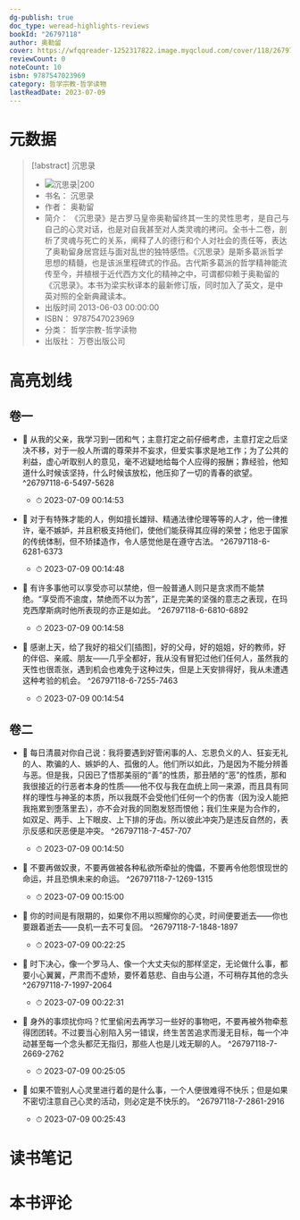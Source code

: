 ```yaml
---
dg-publish: true
doc_type: weread-highlights-reviews
bookId: "26797118"
author: 奥勒留
cover: https://wfqqreader-1252317822.image.myqcloud.com/cover/118/26797118/t7_26797118.jpg
reviewCount: 0
noteCount: 10
isbn: 9787547023969
category: 哲学宗教-哲学读物
lastReadDate: 2023-07-09
---
```

# 元数据
> [!abstract] 沉思录
> - ![ 沉思录|200](https://wfqqreader-1252317822.image.myqcloud.com/cover/118/26797118/t7_26797118.jpg)
> - 书名： 沉思录
> - 作者： 奥勒留
> - 简介： 《沉思录》是古罗马皇帝奥勒留终其一生的灵性思考，是自己与自己的心灵对话，也是对自我甚至对人类灵魂的拷问。全书十二卷，剖析了灵魂与死亡的关系，阐释了人的德行和个人对社会的责任等，表达了奥勒留身居宫廷与面对乱世的独特感悟。《沉思录》是斯多葛派哲学思想的精髓，也是该派里程碑式的作品。古代斯多葛派的哲学精神能流传至今，并植根于近代西方文化的精神之中，可谓都仰赖于奥勒留的《沉思录》。本书为梁实秋译本的最新修订版，同时加入了英文，是中英对照的全新典藏读本。
> - 出版时间 2013-06-03 00:00:00
> - ISBN： 9787547023969
> - 分类： 哲学宗教-哲学读物
> - 出版社： 万卷出版公司

# 高亮划线

## 卷一


- 📌 从我的父亲，我学习到一团和气；主意打定之前仔细考虑，主意打定之后坚决不移，对于一般人所谓的尊荣并不妄求，但爱实事求是地工作；为了公共的利益，虚心听取别人的意见，毫不迟疑地给每个人应得的报酬；靠经验，他知道什么时候该坚持，什么时候该放松，他压抑了一切的青春的欲望。 ^26797118-6-5497-5628
    - ⏱ 2023-07-09 00:14:53 

- 📌 对于有特殊才能的人，例如擅长雄辩、精通法律伦理等等的人才，他一律推许，毫不嫉妒，并且积极支持他们，使他们能获得其应得的荣誉；他忠于国家的传统体制，但不矫揉造作，令人感觉他是在遵守古法。 ^26797118-6-6281-6373
    - ⏱ 2023-07-09 00:14:48 

- 📌 有许多事他可以享受亦可以禁绝，但一般普通人则只是贪求而不能禁绝。“享受而不逾度，禁绝而不以为苦”，正是完美的坚强的意志之表现，在玛克西摩斯病时他所表现的亦正是如此。 ^26797118-6-6810-6892
    - ⏱ 2023-07-09 00:14:58 

- 📌 感谢上天，给了我好的祖父们[插图]，好的父母，好的姐姐，好的教师，好的伴侣、亲戚、朋友——几乎全都好，我从没有冒犯过他们任何人，虽然我的天性也很乖张，遇到机会也难免于这种过失，但是上天安排得好，我从未遭遇这种考验的机会。 ^26797118-6-7255-7463
    - ⏱ 2023-07-09 00:14:54 
## 卷二


- 📌 每日清晨对你自己说：我将要遇到好管闲事的人、忘恩负义的人、狂妄无礼的人、欺骗的人、嫉妒的人、孤傲的人。他们所以如此，乃是因为不能分辨善与恶。但是我，只因已了悟那美丽的“善”的性质，那丑陋的“恶”的性质，那和我很接近的行恶者本身的性质——他不仅与我在血统上同一来源，而且具有同样的理性与神圣的本质，所以我既不会受他们任何一个的伤害（因为没人能把我拖累到堕落里去），亦不会对我的同胞发怒而恨他；我们生来是为合作的，如双足、两手、上下眼皮、上下排的牙齿。所以彼此冲突乃是违反自然的，表示反感和厌恶便是冲突。 ^26797118-7-457-707
    - ⏱ 2023-07-09 00:14:50 

- 📌 不要再做奴隶，不要再做被各种私欲所牵扯的傀儡，不要再令他怨恨现世的命运，并且恐惧未来的命运。 ^26797118-7-1269-1315
    - ⏱ 2023-07-09 00:15:00 

- 📌 你的时间是有限期的，如果你不用以照耀你的心灵，时间便要逝去——你也要跟着逝去——良机一去不可复回。 ^26797118-7-1848-1897
    - ⏱ 2023-07-09 00:22:25 

- 📌 时下决心，像一个罗马人、像一个大丈夫似的那样坚定，无论做什么事，都要小心翼翼，严肃而不虚矫，要怀着慈悲、自由与公道，不可稍存其他的念头 ^26797118-7-1997-2064
    - ⏱ 2023-07-09 00:22:31 

- 📌 身外的事烦扰你吗？忙里偷闲去再学习一些好的事物吧，不要再被外物牵惹得团团转。不过要当心别陷入另一错误，终生苦苦追求而漫无目标，每一个冲动甚至每一个念头都茫无指归，那些人也是儿戏无聊的人。 ^26797118-7-2669-2762
    - ⏱ 2023-07-09 00:25:05 

- 📌 如果不管别人心灵里进行着的是什么事，一个人便很难得不快乐；但是如果不密切注意自己心灵的活动，则必定是不快乐的。 ^26797118-7-2861-2916
    - ⏱ 2023-07-09 00:25:43 
# 读书笔记

# 本书评论
